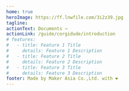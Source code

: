 ```yaml
---
home: true
heroImage: https://ff.lnwfile.com/3i2z39.jpg
tagline:
actionText: Documents →
actionLink: /guide/corgidude/introduction
# features:
#   - title: Feature 1 Title
#     details: Feature 1 Description
#   - title: Feature 2 Title
#     details: Feature 2 Description
#   - title: Feature 3 Title
#     details: Feature 3 Description
footer: Made by Maker Asia Co.,Ltd. with ❤️
---
```


